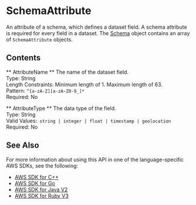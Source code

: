 # SchemaAttribute<a name="API_SchemaAttribute"></a>

An attribute of a schema, which defines a dataset field\. A schema attribute is required for every field in a dataset\. The [Schema](https://docs.aws.amazon.com/forecast/latest/dg/API_Schema.html) object contains an array of `SchemaAttribute` objects\.

## Contents<a name="API_SchemaAttribute_Contents"></a>

 ** AttributeName **   <a name="forecast-Type-SchemaAttribute-AttributeName"></a>
The name of the dataset field\.  
Type: String  
Length Constraints: Minimum length of 1\. Maximum length of 63\.  
Pattern: `^[a-zA-Z][a-zA-Z0-9_]*`   
Required: No

 ** AttributeType **   <a name="forecast-Type-SchemaAttribute-AttributeType"></a>
The data type of the field\.  
Type: String  
Valid Values:` string | integer | float | timestamp | geolocation`   
Required: No

## See Also<a name="API_SchemaAttribute_SeeAlso"></a>

For more information about using this API in one of the language\-specific AWS SDKs, see the following:
+  [AWS SDK for C\+\+](https://docs.aws.amazon.com/goto/SdkForCpp/forecast-2018-06-26/SchemaAttribute) 
+  [AWS SDK for Go](https://docs.aws.amazon.com/goto/SdkForGoV1/forecast-2018-06-26/SchemaAttribute) 
+  [AWS SDK for Java V2](https://docs.aws.amazon.com/goto/SdkForJavaV2/forecast-2018-06-26/SchemaAttribute) 
+  [AWS SDK for Ruby V3](https://docs.aws.amazon.com/goto/SdkForRubyV3/forecast-2018-06-26/SchemaAttribute) 